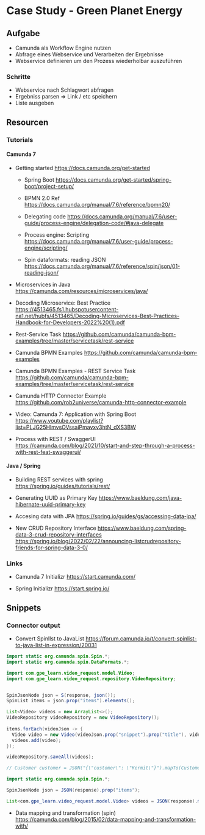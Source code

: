 # Case Study - Green Planet Energy

## Aufgabe

* Camunda als Workflow Engine nutzen
* Abfrage eines Webservice und Verarbeiten der Ergebnisse
* Webservice definieren um den Prozess wiederholbar auszuführen

### Schritte

* Webservice nach Schlagwort abfragen
* Ergebniss parsen => Link / etc speichern
* Liste ausgeben


## Resourcen 


### Tutorials


#### Camunda 7

* Getting started
https://docs.camunda.org/get-started

  * Spring Boot
  https://docs.camunda.org/get-started/spring-boot/project-setup/

  * BPMN 2.0 Ref
  https://docs.camunda.org/manual/7.6/reference/bpmn20/

  * Delegating code
  https://docs.camunda.org/manual/7.6/user-guide/process-engine/delegation-code/#java-delegate

  * Process engine: Scripting
  https://docs.camunda.org/manual/7.6/user-guide/process-engine/scripting/

  * Spin dataformats: reading JSON
  https://docs.camunda.org/manual/7.6/reference/spin/json/01-reading-json/

* Microservices in Java
https://camunda.com/resources/microservices/java/

* Decoding Microservice: Best Practice
https://4513465.fs1.hubspotusercontent-na1.net/hubfs/4513465/Decoding-Microservices-Best-Practices-Handbook-for-Developers-2022%20(1).pdf


* Rest-Service Task
  https://github.com/camunda/camunda-bpm-examples/tree/master/servicetask/rest-service


* Camunda BPMN Examples
https://github.com/camunda/camunda-bpm-examples

* Camunda BPMN Examples - REST Service Task
https://github.com/camunda/camunda-bpm-examples/tree/master/servicetask/rest-service


* Camunda HTTP Connector Example
https://github.com/rob2universe/camunda-http-connector-example


* Video: Camunda 7: Application with Spring Boot
https://www.youtube.com/playlist?list=PLJG25HlmvsOVssaiPmavxv3htN_dXS3BW

* Process with REST / SwaggerUI
https://camunda.com/blog/2021/10/start-and-step-through-a-process-with-rest-feat-swaggerui/


#### Java / Spring

* Building REST services with spring
https://spring.io/guides/tutorials/rest/

* Generating UUID as Primary Key
https://www.baeldung.com/java-hibernate-uuid-primary-key

* Accesing data with JPA
https://spring.io/guides/gs/accessing-data-jpa/

* New CRUD Repository Interface
https://www.baeldung.com/spring-data-3-crud-repository-interfaces
https://spring.io/blog/2022/02/22/announcing-listcrudrepository-friends-for-spring-data-3-0/



### Links

* Camunda 7 Initializr
https://start.camunda.com/

* Spring Initializr
https://start.spring.io/




## Snippets

### Connector output

* Convert SpinlIst to JavaList
https://forum.camunda.io/t/convert-spinlist-to-java-list-in-expression/20031

```java
import static org.camunda.spin.Spin.*;
import static org.camunda.spin.DataFormats.*;

import com.gpe_learn.video_request.model.Video;
import com.gpe_learn.video_request.repository.VideoRepository;


SpinJsonNode json = S(response, json());
SpinList items = json.prop("items").elements();

List<Video> videos = new ArrayList<>();
VideoRepository videoRepository = new VideoRepository();
			
items.forEach(videoJson -> {
  Video video = new Video(videoJson.prop("snippet").prop("title"), videoJson.prop("id").prop("videoId"))
  videos.add(video);
});

videoRepository.saveAll(videos);

// Customer customer = JSON("{\"customer\": \"Kermit\"}").mapTo(Customer.class);
```

```Java
import static org.camunda.spin.Spin.*;

SpinJsonNode json = JSON(response).prop("items");

List<com.gpe_learn.video_request.model.Video> videos = JSON(response).mapTo("java.util.ArrayList<com.gpe_learn.video_request.model.Video>");
```

* Data mapping and transformation (spin)
https://camunda.com/blog/2015/02/data-mapping-and-transformation-with/